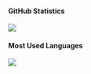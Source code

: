 #### GitHub Statistics
<a href="#"><img src="https://github-readme-stats.vercel.app/api?username=notcarnage&show_icons=true&count_private=true&include_all_commits=true&hide_title=true&hide_border=true&hide_rank=true&theme=chartreuse-dark&bg_color=0D1117"/></a><br>

#### Most Used Languages
<a href="#"><img src="https://github-readme-stats.vercel.app/api/top-langs?username=notcarnage&hide_title=true&hide_border=true&layout=compact&theme=chartreuse-dark&bg_color=0D1117"/></a>
